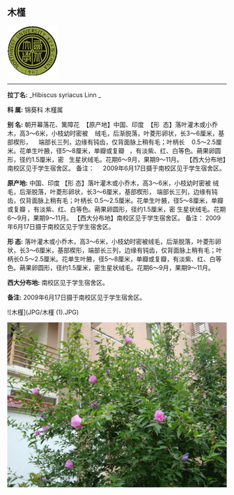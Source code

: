 ## 木槿

![西北大学校园网络植物志](JPG/nwu.gif)

---

**拉丁名:**  _Hibiscus syriacus Linn _

**科 属:** 锦葵科 木槿属

**别 名:** 朝开幕落花、篱障花
 【原产地】中国、印度
 【形  态】落叶灌木或小乔木，高3～6米，小枝幼时密被
   绒毛，后渐脱落，叶菱形卵状，长3～6厘米，基部楔形，
   端部长三列，边缘有钝齿，仅背面脉上稍有毛；叶柄长
   0.5～2.5厘米。花单生叶腋，径5～8厘米，单瓣或复瓣
  ，有淡紫、红、白等色。蒴果卵圆形，径约1.5厘米，密
  生星状绒毛。花期6～9月，果期9～11月。
 【西大分布地】南校区见于学生宿舍区。
备注：
    2009年6月17日摄于南校区见于学生宿舍区。

**原产地:** 中国、印度
【形 态】落叶灌木或小乔木，高3～6米，小枝幼时密被
 绒毛，后渐脱落，叶菱形卵状，长3～6厘米，基部楔形，
 端部长三列，边缘有钝齿，仅背面脉上稍有毛；叶柄长
 0.5～2.5厘米。花单生叶腋，径5～8厘米，单瓣或复瓣
 ，有淡紫、红、白等色。蒴果卵圆形，径约1.5厘米，密
 生星状绒毛。花期6～9月，果期9～11月。
【西大分布地】南校区见于学生宿舍区。
备注：
 2009年6月17日摄于南校区见于学生宿舍区。

**形  态:** 落叶灌木或小乔木，高3～6米，小枝幼时密被绒毛，后渐脱落，叶菱形卵状，长3～6厘米，基部楔形，端部长三列，边缘有钝齿，仅背面脉上稍有毛；叶柄长0.5～2.5厘米。花单生叶腋，径5～8厘米，单瓣或复瓣，有淡紫、红、白等色。蒴果卵圆形，径约1.5厘米，密生星状绒毛。花期6～9月，果期9～11月。

**西大分布地:** 南校区见于学生宿舍区。

**备注:** 2009年6月17日摄于南校区见于学生宿舍区。

![木槿](JPG/木槿 (1).JPG) 

![木槿](JPG/木槿.JPG) 

